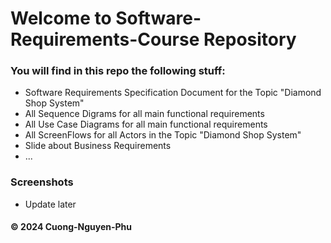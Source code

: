 # Welcome to Software-Requirements-Course Repository
### You will find in this repo the following stuff:
* Software Requirements Specification Document for the Topic "Diamond Shop System"
* All Sequence Digrams for all main functional requirements
* All Use Case Diagrams for all main functional requirements
* All ScreenFlows for all Actors in the Topic "Diamond Shop System"
* Slide about Business Requirements
* ...
### Screenshots
* Update later
  
#### © 2024 Cuong-Nguyen-Phu
